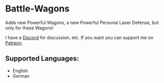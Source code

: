 # Battle-Wagons

Adds new Powerful Wagons, a new Powerful Personal Laser Defense, but only for these Wagons!

I have a [Discord](https://discord.gg/rVpjuh4) for discussion, etc.
If you want you can support me on [Patreon](https://www.patreon.com/LuziferSenpai).

## Supported Languages:

 - English
 - German